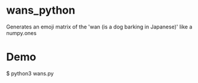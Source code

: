 # wans_python
Generates an emoji matrix of the 'wan (is a dog barking in Japanese)' like a numpy.ones

# Demo
$ python3 wans.py
